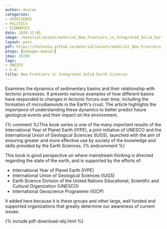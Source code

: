 ```yaml
---
author: duncan
categories:
- GEOSCIENCE
- POLITICS
- ECONOMICS
date: 2020-11-01
image: /material/assets/material_New_Frontiers_in_Integrated_Solid_Earth_Sciences.png
layout: post
pdf: https://tholonia.github.io/material/assets/material_New_Frontiers_in_Integrated_Solid_Earth_Sciences.pdf
ptags: [nokwgen-manual]
jday: 15336
tags:
- UNESCO
- U.N.
title: New Frontiers in Integrated Solid Earth Sciences
---
```


Examines the dynamics of sedimentary basins and their relationship with tectonic processes. It presents various examples of how different basins have responded to changes in tectonic forces over time, including the formation of microdiamonds in the Earth's crust. The article highlights the importance of understanding these dynamics to better predict future geological events and their impact on the environment.

{% comment %}This book series is one of the many important results of the International Year of Planet Earth (IYPE), a joint initiative of UNESCO and the International Union of Geological Sciences (IUGS), launched with the aim of ensuring greater and more effective use by society of the knowledge and skills provided by the Earth Sciences.  {% endcomment %}

<!--more--> 

This book is good perspective on where mainstream thinking is directed regarding the state of the earth, and is supported by the efforts of:

- International Year of Planet Earth (IYPE) 
- International Union of Geological Sciences (IUGS) 
- Earth Science Division of the United Nations Educational, Scientific and Cultural Organization (UNESCO)
- International Geoscience Programme (IGCP)

It added here because it is these groups and other large, well funded and supported organizations that greatly determine our awareness of current issues.

{% include pdf-download-obj.html %}
